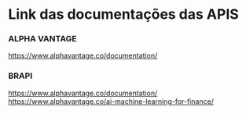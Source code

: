 # Link das documentações das APIS

### ALPHA VANTAGE
https://www.alphavantage.co/documentation/

### BRAPI
https://www.alphavantage.co/documentation/
https://www.alphavantage.co/ai-machine-learning-for-finance/
